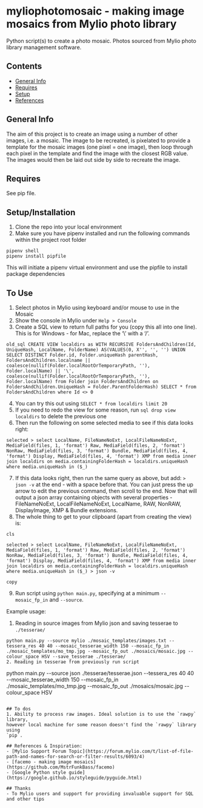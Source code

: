 # myliophotomosaic - making image mosaics from Mylio photo library
Python script(s) to create a photo mosaic. Photos sourced from Mylio photo
library management software.

## Contents
* [General Info](#general-info)
* [Requires](#requires)
* [Setup](#setup)
* [References](#references)

## General Info
The aim of this project is to create an image using a number of other images,
i.e. a mosaic. The image to be recreated, is pixelated to provide a template for
the mosaic images (one pixel = one image), then loop through each pixel in the
template and find the image with the closest RGB value. The images would then be
laid out side by side to recreate the image.

## Requires
See pip file.

## Setup/Installation
1. Clone the repo into your local environment
2. Make sure you have pipenv installed and run the following commands within the
project root folder
```
pipenv shell
pipenv install pipfile
```
This will initiate a pipenv virtual environment and use the pipfile to install
package dependencies

## To Use
1. Select photos in Mylio using keyboard and/or mouse to use in the Mosaic
2. Show the console in Mylio under `Help > Console`
3. Create a SQL view to return full paths for you (copy this all into one line).
This is for Windows - for Mac, replace the ‘\’ with a ‘/’.
```
old_sql CREATE VIEW localdirs as WITH RECURSIVE FoldersAndChildren(Id, UniqueHash, LocalName, FolderName) AS(VALUES(0, X'', '', '') UNION SELECT DISTINCT Folder.id, Folder.uniqueHash parentHash, FoldersAndChildren.localname || coalesce(nullif(Folder.localRootOrTemporaryPath, ''), Folder.localName) || '\', coalesce(nullif(Folder.localRootOrTemporaryPath, ''), Folder.localName) from Folder join FoldersAndChildren on FoldersAndChildren.UniqueHash = Folder.ParentFolderHash) SELECT * from FoldersAndChildren where Id <> 0
```
4. You can try this out using `SELECT * from localdirs limit 20`
5. If you need to redo the view for some reason, run `sql drop view localdirs`
to delete the previous one
6. Then run the following on some selected media to see if this data looks right:
```
selected > select LocalName, FileNameNoExt, LocalFileNameNoExt, MediaField(files, 1, 'format') Raw, MediaField(files, 2, 'format') NonRaw, MediaField(files, 3, 'format') Bundle, MediaField(files, 4, 'format') Display, MediaField(files, 4, 'format') XMP from media inner join localdirs on media.containingFolderHash = localdirs.uniqueHash where media.uniqueHash in ($_)
```
7.  If this data looks right, then run the same query as above, but add: `> json -v` at the end - with a space before that. You can just press the up arrow to edit the previous command, then scroll to the end. Now that will output a json array containing objects with several properties - FileNameNoExt, LocalFileNameNoExt, LocalName, RAW, NonRAW, DisplayImage, XMP & Bundle extensions.
8. The whole thing to get to your clipboard (apart from creating the view) is:
```
cls

selected > select LocalName, FileNameNoExt, LocalFileNameNoExt, MediaField(files, 1, 'format') Raw, MediaField(files, 2, 'format') NonRaw, MediaField(files, 3, 'format') Bundle, MediaField(files, 4, 'format') Display, MediaField(files, 4, 'format') XMP from media inner join localdirs on media.containingFolderHash = localdirs.uniqueHash where media.uniqueHash in ($_) > json -v

copy
```
9. Run script using `python main.py`, specifying at a minimum `--mosaic_fp_in`
and `--source`.

Example usage:
1. Reading in source images from Mylio json and saving tesserae to `./tesserae/`
```
python main.py --source mylio ./mosaic_templates/images.txt --tessera_res 40 40 --mosaic_tesserae_width 150 --mosaic_fp_in ./mosaic_templates/mo_tmp.jpg --mosaic_fp_out ./mosaics/mosaic.jpg --colour_space HSV --save_tesserae ./tesserae/
2. Reading in tesserae from previously run script
```
python main.py --source json ./tesserae/tesserae.json --tessera_res 40 40 --mosaic_tesserae_width 150 --mosaic_fp_in ./mosaic_templates/mo_tmp.jpg --mosaic_fp_out ./mosaics/mosaic.jpg --colour_space HSV 
```

## To dos
1. Ability to process raw images. Ideal solution is to use the `rawpy` library,
however local machine for some reason doesn't find the `rawpy` library using
`pip`.

## References & Inspiration:
- [Mylio Support Forum Topic](https://forum.mylio.com/t/list-of-file-path-and-names-for-search-or-filter-results/6093/4)
- [facemo - making image mosaics](https://github.com/MstrFunkBass/facemo)
- [Google Python style guide](https://google.github.io/styleguide/pyguide.html)

## Thanks
- To Mylio users and support for providing invaluable support for SQL and other tips